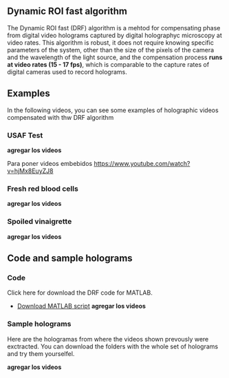 ## Dynamic ROI fast algorithm

The Dynamic ROI fast (DRF) algorithm is a mehtod for compensating phase from digital video holograms captured by digital holographyc microscopy at video rates. 
This algorithm is robust, it does not require knowing specific parameters of the system, other than the size of the pixels of the camera and the wavelength of the light source, and the compensation process **runs at video rates (15 - 17 fps)**, which is comparable to the capture rates of digital cameras used to record holograms. 

## Examples

In the following videos, you can see some examples of holographic videos compensated with thw DRF algorithm

### USAF Test
**agregar los videos**

Para poner videos embebidos 
https://www.youtube.com/watch?v=hjMx8EuyZJ8 

### Fresh red blood cells
**agregar los videos**

### Spoiled vinaigrette
**agregar los videos**

## Code and sample holograms

### Code

Click here for download the DRF code for MATLAB. 
* [Download MATLAB script](https://drive.google.com/file/d/1Z_uzQeUmP79HdQMYWdQggInOGumdvZgb/view?usp=sharing)
**agregar los videos**

### Sample holograms

Here are the hologramas from where the videos shown prevously were exctracted. You can download the folders with the whole set of holograms and try them yourselfel.

**agregar los videos**


